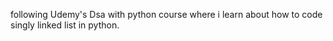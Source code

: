 following Udemy's Dsa with python course where i learn about how to code singly linked list in python.
